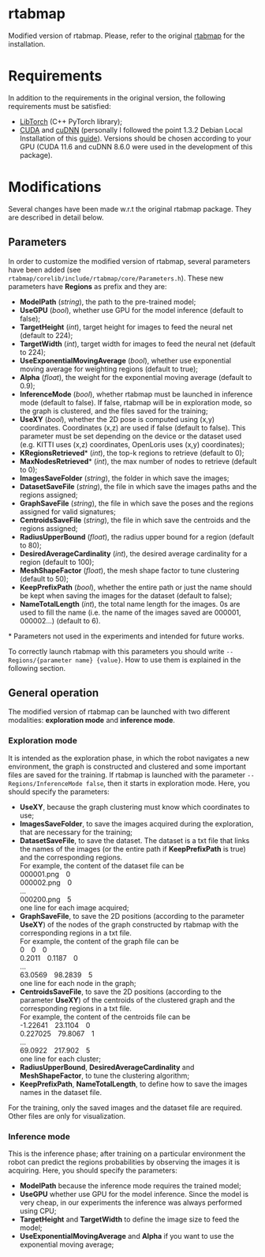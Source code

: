 rtabmap
=======

Modified version of rtabmap. Please, refer to the original [rtabmap](https://github.com/introlab/rtabmap) for the installation.

# Requirements
In addition to the requirements in the original version, the following requirements must be satisfied:
- [LibTorch](https://pytorch.org/cppdocs/installing.html) (C++ PyTorch library);
- [CUDA](https://developer.nvidia.com/cuda-11-6-0-download-archive) and [cuDNN](https://developer.nvidia.com/rdp/cudnn-archive) (personally I followed the point 1.3.2 Debian Local Installation of this [guide](https://docs.nvidia.com/deeplearning/cudnn/install-guide/index.html)). Versions should be chosen according to your GPU (CUDA 11.6 and cuDNN 8.6.0 were used in the development of this package).

# Modifications
Several changes have been made w.r.t the original rtabmap package. They are described in detail below.

 ## Parameters
 In order to customize the modified version of rtabmap, several parameters have been added (see ```rtabmap/corelib/include/rtabmap/core/Parameters.h```). These new parameters have **Regions** as prefix and they are:
 - **ModelPath** (*string*), the path to the pre-trained model;
 - **UseGPU** (*bool*), whether use GPU for the model inference (default to false);
 - **TargetHeight** (*int*), target height for images to feed the neural net (default to 224);
 - **TargetWidth** (*int*), target width for images to feed the neural net (default to 224);
 - **UseExponentialMovingAverage** (*bool*), whether use exponential moving average for weighting regions (default to true);
 - **Alpha** (*float*), the weight for the exponential moving average (default to 0.9);
 - **InferenceMode** (*bool*), whether rtabmap must be launched in inference mode (default to false). If false, rtabmap will be in exploration mode, so the graph is clustered, and the files saved for the training;
 - **UseXY** (*bool*), whether the 2D pose is computed using (x,y) coordinates. Coordinates (x,z) are used if false (default to false). This parameter must be set depending on the device or the dataset used (e.g. KITTI uses (x,z) coordinates, OpenLoris uses (x,y) coordinates);
 - **KRegionsRetrieved*** (*int*), the top-k regions to retrieve (default to 0);
 - **MaxNodesRetrieved*** (*int*), the max number of nodes to retrieve (default to 0);
 - **ImagesSaveFolder** (*string*), the folder in which save the images;
 - **DatasetSaveFile** (*string*), the file in which save the images paths and the regions assigned;
 - **GraphSaveFile** (*string*), the file in which save the poses and the regions assigned for valid signatures;
 - **CentroidsSaveFile** (*string*), the file in which save the centroids and the regions assigned;
 - **RadiusUpperBound** (*float*), the radius upper bound for a region (default to 80);
 - **DesiredAverageCardinality** (*int*), the desired average cardinality for a region (default to 100);
 - **MeshShapeFactor** (*float*), the mesh shape factor to tune clustering (default to 50);
 - **KeepPrefixPath** (*bool*), whether the entire path or just the name should be kept when saving the images for the dataset (default to false);
 - **NameTotalLength** (*int*), the total name length for the images. 0s are used to fill the name (i.e. the name of the images saved are 000001, 000002...) (default to 6). 
 
\* Parameters not used in the experiments and intended for future works.

To correctly launch rtabmap with this parameters you should write ```--Regions/{parameter name} {value}```. How to use them is explained in the following section.


## General operation
The modified version of rtabmap can be launched with two different modalities: **exploration mode** and **inference mode**.

### Exploration mode
It is intended as the exploration phase, in which the robot navigates a new environment, the graph is constructed and clustered and some important files are saved for the training. If rtabmap is launched with the parameter ```--Regions/InferenceMode false```, then it starts in exploration mode. Here, you should specify the parameters:
- **UseXY**, because the graph clustering must know which coordinates to use;
- **ImagesSaveFolder**, to save the images acquired during the exploration, that are necessary for the training;
- **DatasetSaveFile**, to save the dataset. The dataset is a txt file that links the names of the images (or the entire path if **KeepPrefixPath** is true) and the corresponding regions. <br> For example, the content of the dataset file can be <br> 000001.png&emsp;0 <br>000002.png&emsp;0 <br>... <br>000200.png&emsp;5<br>one line for each image acquired;
- **GraphSaveFile**, to save the 2D positions (according to the parameter **UseXY**) of the nodes of the graph constructed by rtabmap with the corresponding regions in a txt file. <br> For example, the content of the graph file can be <br> 0&emsp;0&emsp;0 <br>0.2011&emsp;0.1187&emsp;0 <br>... <br>63.0569&emsp;98.2839&emsp;5<br>one line for each node in the graph;
- **CentroidsSaveFile**, to save the 2D positions (according to the parameter **UseXY**) of the centroids of the clustered graph and the corresponding regions in a txt file. <br> For example, the content of the centroids file can be <br>-1.22641&emsp;23.1104&emsp;0<br>0.227025&emsp;79.8067&emsp;1<br>...<br>69.0922&emsp;217.902&emsp;5<br>one line for each cluster;
- **RadiusUpperBound**, **DesiredAverageCardinality** and **MeshShapeFactor**, to tune the clustering algorithm;
- **KeepPrefixPath**, **NameTotalLength**, to define how to save the images names in the dataset file.

For the training, only the saved images and the dataset file are required. Other files are only for visualization.

### Inference mode
This is the inference phase; after training on a particular environment the robot can predict the regions probabilities by observing the images it is acquiring. Here, you should specify the parameters:
- **ModelPath** because the inference mode requires the trained model;
 - **UseGPU** whether use GPU for the model inference. Since the model is very cheap, in our experiments the inference was always performed using CPU;
 - **TargetHeight** and **TargetWidth** to define the image size to feed the model;
 - **UseExponentialMovingAverage** and **Alpha** if you want to use the exponential moving average;
 
 
 
